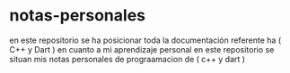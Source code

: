# notas-personales
en este repositorio se ha posicionar toda la documentación referente ha ( C++ y Dart ) en cuanto a mi aprendizaje personal
en este repositorio se situan  mis notas personales  de prograamacion  de ( c++ y dart )
